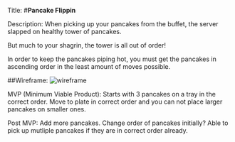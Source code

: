Title: 
#**Pancake Flippin**

Description:
When picking up your pancakes from the buffet, the server slapped on healthy tower of pancakes. 

But much to your shagrin, the tower is all out of order! 

In order to keep the pancakes piping hot, you must get the pancakes in ascending order in the least amount of moves possible. 

##Wireframe:
![wireframe](https://i.imgur.com/D1ghKjR.png)

MVP (Minimum Viable Product):
Starts with 3 pancakes on a tray in the correct order. Move to plate in correct order and you can not place larger pancakes on smaller ones. 

Post MVP:
Add more pancakes.
Change order of pancakes initially?
Able to pick up mutliple pancakes if they are in correct order already. 


